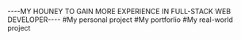 ----MY HOUNEY TO GAIN MORE EXPERIENCE IN FULL-STACK WEB DEVELOPER----
#My personal project 
#My portforlio
#My real-world project 
